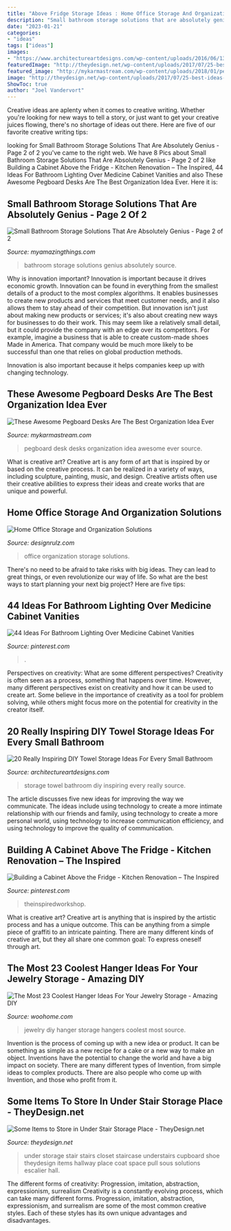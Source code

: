 ```yaml
---
title: "Above Fridge Storage Ideas : Home Office Storage And Organization Solutions"
description: "Small bathroom storage solutions that are absolutely genius"
date: "2023-01-21"
categories:
- "ideas"
tags: ["ideas"]
images:
- "https://www.architectureartdesigns.com/wp-content/uploads/2016/06/13.jpg"
featuredImage: "http://theydesign.net/wp-content/uploads/2017/07/25-best-ideas-about-under-stair-storage-on-pinterest-stair-with-regard-to-under-stair-storage-some-items-to-store-in-under-stair-storage-place.jpg"
featured_image: "http://mykarmastream.com/wp-content/uploads/2018/01/pegboard-desk-.jpg"
image: "http://theydesign.net/wp-content/uploads/2017/07/25-best-ideas-about-under-stair-storage-on-pinterest-stair-with-regard-to-under-stair-storage-some-items-to-store-in-under-stair-storage-place.jpg"
ShowToc: true
author: "Joel Vandervort"
---
```



Creative ideas are aplenty when it comes to creative writing. Whether you're looking for new ways to tell a story, or just want to get your creative juices flowing, there's no shortage of ideas out there. Here are five of our favorite creative writing tips: 

	

		
looking for Small Bathroom Storage Solutions That Are Absolutely Genius - Page 2 of 2 you've came to the right web. We have 8 Pics about Small Bathroom Storage Solutions That Are Absolutely Genius - Page 2 of 2 like Building a Cabinet Above the Fridge - Kitchen Renovation – The Inspired, 44 Ideas For Bathroom Lighting Over Medicine Cabinet Vanities and also These Awesome Pegboard Desks Are The Best Organization Idea Ever. Here it is:
		
    
## Small Bathroom Storage Solutions That Are Absolutely Genius - Page 2 Of 2

<img loading=lazy src="http://myamazingthings.com/wp-content/uploads/2017/07/bathroom-storage-14.jpg" onerror="this.onerror=null;this.src='https://tse2.mm.bing.net/th?id=OIP.Yh0d32SlckYwXeLr8CLoiQHaJ4&amp;pid=15.1';" alt="Small Bathroom Storage Solutions That Are Absolutely Genius - Page 2 of 2">

_Source: myamazingthings.com_

>bathroom storage solutions genius absolutely source. 

	

Why is innovation important?
Innovation is important because it drives economic growth. Innovation can be found in everything from the smallest details of a product to the most complex algorithms. It enables businesses to create new products and services that meet customer needs, and it also allows them to stay ahead of their competition.
But innovation isn't just about making new products or services; it's also about creating new ways for businesses to do their work. This may seem like a relatively small detail, but it could provide the company with an edge over its competitors. For example, imagine a business that is able to create custom-made shoes Made in America. That company would be much more likely to be successful than one that relies on global production methods.

Innovation is also important because it helps companies keep up with changing technology.

    
## These Awesome Pegboard Desks Are The Best Organization Idea Ever

<img loading=lazy src="http://mykarmastream.com/wp-content/uploads/2018/01/pegboard-desk-.jpg" onerror="this.onerror=null;this.src='https://tse3.mm.bing.net/th?id=OIP.Hv1iTekddn48He82892y9QHaJP&amp;pid=15.1';" alt="These Awesome Pegboard Desks Are The Best Organization Idea Ever">

_Source: mykarmastream.com_

>pegboard desk desks organization idea awesome ever source. 

	

What is creative art?
Creative art is any form of art that is inspired by or based on the creative process. It can be realized in a variety of ways, including sculpture, painting, music, and design. Creative artists often use their creative abilities to express their ideas and create works that are unique and powerful.

    
## Home Office Storage And Organization Solutions

<img loading=lazy src="https://cdn.designrulz.com/wp-content/uploads/2011/10/550_101357655.jpg" onerror="this.onerror=null;this.src='https://tse2.mm.bing.net/th?id=OIP.aIrSBJ6M0eZA5U05TXOxzwHaJ4&amp;pid=15.1';" alt="Home Office Storage and Organization Solutions">

_Source: designrulz.com_

>office organization storage solutions. 

	

There's no need to be afraid to take risks with big ideas. They can lead to great things, or even revolutionize our way of life. So what are the best ways to start planning your next big project? Here are five tips:

    
## 44 Ideas For Bathroom Lighting Over Medicine Cabinet Vanities

<img loading=lazy src="https://i.pinimg.com/736x/cb/2d/e9/cb2de99d508a4c428b20be4c0ed41fcf.jpg" onerror="this.onerror=null;this.src='https://tse2.mm.bing.net/th?id=OIP.95QkiLM8Rbpr_NXqwe07bgAAAA&amp;pid=15.1';" alt="44 Ideas For Bathroom Lighting Over Medicine Cabinet Vanities">

_Source: pinterest.com_

>. 

	

Perspectives on creativity: What are some different perspectives?
Creativity is often seen as a process, something that happens over time. However, many different perspectives exist on creativity and how it can be used to create art. Some believe in the importance of creativity as a tool for problem solving, while others might focus more on the potential for creativity in the creator itself.

    
## 20 Really Inspiring DIY Towel Storage Ideas For Every Small Bathroom

<img loading=lazy src="https://www.architectureartdesigns.com/wp-content/uploads/2016/06/13.jpg" onerror="this.onerror=null;this.src='https://tse2.mm.bing.net/th?id=OIP.O9s8i3LcIVwEEZHiOUAS_QHaLH&amp;pid=15.1';" alt="20 Really Inspiring DIY Towel Storage Ideas For Every Small Bathroom">

_Source: architectureartdesigns.com_

>storage towel bathroom diy inspiring every really source. 

	

The article discusses five new ideas for improving the way we communicate. The ideas include using technology to create a more intimate relationship with our friends and family, using technology to create a more personal world, using technology to increase communication efficiency, and using technology to improve the quality of communication.

    
## Building A Cabinet Above The Fridge - Kitchen Renovation – The Inspired

<img loading=lazy src="https://i.pinimg.com/736x/6d/ef/fc/6deffcce6ec37384aa707e67652842ea.jpg" onerror="this.onerror=null;this.src='https://tse2.mm.bing.net/th?id=OIP.rXXYBOKThwIHxfQCRy8I9wHaLf&amp;pid=15.1';" alt="Building a Cabinet Above the Fridge - Kitchen Renovation – The Inspired">

_Source: pinterest.com_

>theinspiredworkshop. 

	

What is creative art?
Creative art is anything that is inspired by the artistic process and has a unique outcome. This can be anything from a simple piece of graffiti to an intricate painting. There are many different kinds of creative art, but they all share one common goal: To express oneself through art.

    
## The Most 23 Coolest Hanger Ideas For Your Jewelry Storage - Amazing DIY

<img loading=lazy src="https://www.woohome.com/wp-content/uploads/2016/01/jewelry-hangers-10-2.jpg" onerror="this.onerror=null;this.src='https://tse1.mm.bing.net/th?id=OIP.WwflmCLA2SmX25Pg7inGEQHaLI&amp;pid=15.1';" alt="The Most 23 Coolest Hanger Ideas For Your Jewelry Storage - Amazing DIY">

_Source: woohome.com_

>jewelry diy hanger storage hangers coolest most source. 

	

Invention is the process of coming up with a new idea or product. It can be something as simple as a new recipe for a cake or a new way to make an object. Inventions have the potential to change the world and have a big impact on society. There are many different types of Invention, from simple ideas to complex products. There are also people who come up with Invention, and those who profit from it.

    
## Some Items To Store In Under Stair Storage Place - TheyDesign.net

<img loading=lazy src="http://theydesign.net/wp-content/uploads/2017/07/25-best-ideas-about-under-stair-storage-on-pinterest-stair-with-regard-to-under-stair-storage-some-items-to-store-in-under-stair-storage-place.jpg" onerror="this.onerror=null;this.src='https://tse2.mm.bing.net/th?id=OIP.zEi9YI_9rmTygWIOjmjWngHaLI&amp;pid=15.1';" alt="Some Items to Store in Under Stair Storage Place - TheyDesign.net">

_Source: theydesign.net_

>under storage stair stairs closet staircase understairs cupboard shoe theydesign items hallway place coat space pull sous solutions escalier hall. 

	

The different forms of creativity: Progression, imitation, abstraction, expressionism, surrealism
Creativity is a constantly evolving process, which can take many different forms. Progression, imitation, abstraction, expressionism, and surrealism are some of the most common creative styles. Each of these styles has its own unique advantages and disadvantages.

